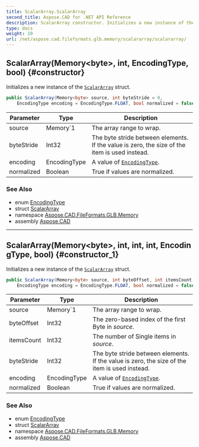 ```yaml
---
title: ScalarArray.ScalarArray
second_title: Aspose.CAD for .NET API Reference
description: ScalarArray constructor. Initializes a new instance of the ScalarArray struct
type: docs
weight: 10
url: /net/aspose.cad.fileformats.glb.memory/scalararray/scalararray/
---
```

## ScalarArray(Memory&lt;byte&gt;, int, EncodingType, bool) {#constructor}

Initializes a new instance of the [`ScalarArray`](../) struct.

```csharp
public ScalarArray(Memory<byte> source, int byteStride = 0, 
    EncodingType encoding = EncodingType.FLOAT, bool normalized = false)
```

| Parameter | Type | Description |
| --- | --- | --- |
| source | Memory`1 | The array range to wrap. |
| byteStride | Int32 | The byte stride between elements. If the value is zero, the size of the item is used instead. |
| encoding | EncodingType | A value of [`EncodingType`](../../../aspose.cad.fileformats.glb/encodingtype/). |
| normalized | Boolean | True if values are normalized. |

### See Also

* enum [EncodingType](../../../aspose.cad.fileformats.glb/encodingtype/)
* struct [ScalarArray](../)
* namespace [Aspose.CAD.FileFormats.GLB.Memory](../../scalararray/)
* assembly [Aspose.CAD](../../../)

---

## ScalarArray(Memory&lt;byte&gt;, int, int, int, EncodingType, bool) {#constructor_1}

Initializes a new instance of the [`ScalarArray`](../) struct.

```csharp
public ScalarArray(Memory<byte> source, int byteOffset, int itemsCount, int byteStride, 
    EncodingType encoding = EncodingType.FLOAT, bool normalized = false)
```

| Parameter | Type | Description |
| --- | --- | --- |
| source | Memory`1 | The array range to wrap. |
| byteOffset | Int32 | The zero-based index of the first Byte in *source*. |
| itemsCount | Int32 | The number of Single items in *source*. |
| byteStride | Int32 | The byte stride between elements. If the value is zero, the size of the item is used instead. |
| encoding | EncodingType | A value of [`EncodingType`](../../../aspose.cad.fileformats.glb/encodingtype/). |
| normalized | Boolean | True if values are normalized. |

### See Also

* enum [EncodingType](../../../aspose.cad.fileformats.glb/encodingtype/)
* struct [ScalarArray](../)
* namespace [Aspose.CAD.FileFormats.GLB.Memory](../../scalararray/)
* assembly [Aspose.CAD](../../../)


